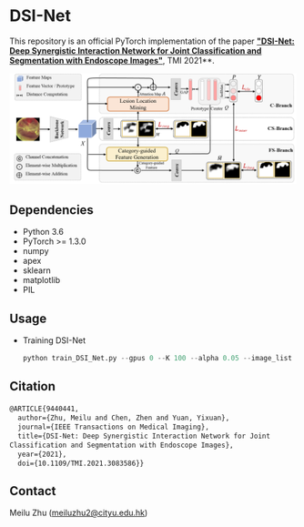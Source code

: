 # DSI-Net

This repository is an official PyTorch implementation of the paper [**"DSI-Net: Deep Synergistic Interaction Network for Joint Classification and Segmentation with Endoscope Images"**](https://ieeexplore.ieee.org/document/9440441), TMI 2021**.

<div align=center><img width="700" src=/Figs/Framework.png></div>


## Dependencies
* Python 3.6
* PyTorch >= 1.3.0
* numpy
* apex
* sklearn
* matplotlib
* PIL

## Usage
* Training DSI-Net
   ```python
   python train_DSI_Net.py --gpus 0 --K 100 --alpha 0.05 --image_list 'data/WCE/WCE_Dataset_image_list.pkl'
   ```
 
## Citation
```
@ARTICLE{9440441,
  author={Zhu, Meilu and Chen, Zhen and Yuan, Yixuan},
  journal={IEEE Transactions on Medical Imaging}, 
  title={DSI-Net: Deep Synergistic Interaction Network for Joint Classification and Segmentation with Endoscope Images}, 
  year={2021},
  doi={10.1109/TMI.2021.3083586}}
```
## Contact

  Meilu Zhu (meiluzhu2@cityu.edu.hk)
